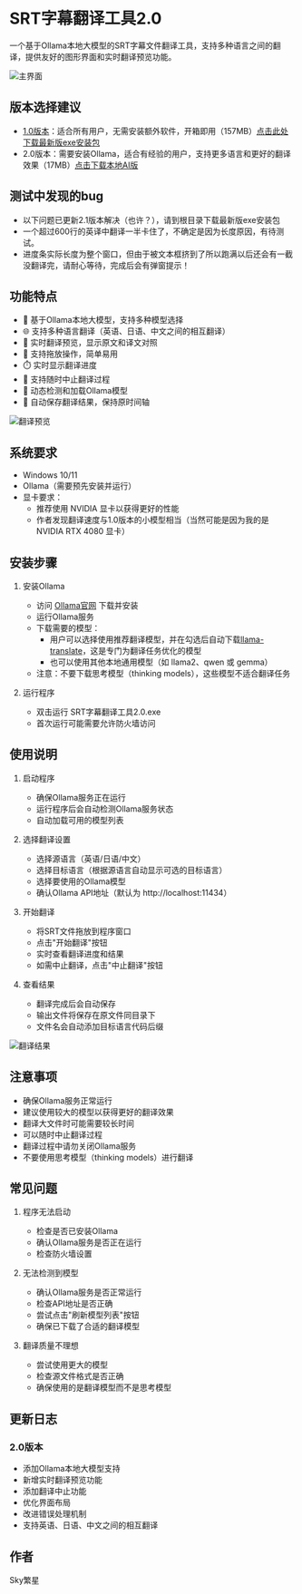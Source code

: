 # SRT字幕翻译工具2.0

一个基于Ollama本地大模型的SRT字幕文件翻译工具，支持多种语言之间的翻译，提供友好的图形界面和实时翻译预览功能。

![主界面](img/index2.0.png)

## 版本选择建议

- [1.0版本](https://github.com/314baidashi/SRT-translation)：适合所有用户，无需安装额外软件，开箱即用（157MB）[点击此处下载最新版exe安装包](https://download.csdn.net/download/weixin_45826970/90912987)
- 2.0版本：需要安装Ollama，适合有经验的用户，支持更多语言和更好的翻译效果（17MB）[点击下载本地AI版](https://github.com/314baidashi/srt-Trans2.0/raw/refs/heads/main/SRT%E5%AD%97%E5%B9%95%E7%BF%BB%E8%AF%91%E5%B7%A5%E5%85%B72.0%EF%BC%88ollama_AI%E7%89%88%EF%BC%89.exe)

## 测试中发现的bug
- 以下问题已更新2.1版本解决（也许？），请到根目录下载最新版exe安装包
- 一个超过600行的英译中翻译一半卡住了，不确定是因为长度原因，有待测试。
- 进度条实际长度为整个窗口，但由于被文本框挤到了所以跑满以后还会有一截没翻译完，请耐心等待，完成后会有弹窗提示！

## 功能特点

- 🚀 基于Ollama本地大模型，支持多种模型选择
- 🌐 支持多种语言翻译（英语、日语、中文之间的相互翻译）
- 📝 实时翻译预览，显示原文和译文对照
- 🎯 支持拖放操作，简单易用
- ⏱️ 实时显示翻译进度
- 🛑 支持随时中止翻译过程
- 🔄 动态检测和加载Ollama模型
- 💾 自动保存翻译结果，保持原时间轴

![翻译预览](img/ja2.0.png)

## 系统要求

- Windows 10/11
- Ollama（需要预先安装并运行）
- 显卡要求：
  - 推荐使用 NVIDIA 显卡以获得更好的性能
  - 作者发现翻译速度与1.0版本的小模型相当（当然可能是因为我的是NVIDIA RTX 4080 显卡）

## 安装步骤

1. 安装Ollama
   - 访问 [Ollama官网](https://ollama.ai) 下载并安装
   - 运行Ollama服务
   - 下载需要的模型：
     - 用户可以选择使用推荐翻译模型，并在勾选后自动下载[llama-translate](https://ollama.com/7shi/llama-translate)，这是专门为翻译任务优化的模型
     - 也可以使用其他本地通用模型（如 llama2、qwen 或 gemma）
   - 注意：不要下载思考模型（thinking models），这些模型不适合翻译任务

2. 运行程序
   - 双击运行 SRT字幕翻译工具2.0.exe
   - 首次运行可能需要允许防火墙访问

## 使用说明

1. 启动程序
   - 确保Ollama服务正在运行
   - 运行程序后会自动检测Ollama服务状态
   - 自动加载可用的模型列表

2. 选择翻译设置
   - 选择源语言（英语/日语/中文）
   - 选择目标语言（根据源语言自动显示可选的目标语言）
   - 选择要使用的Ollama模型
   - 确认Ollama API地址（默认为 http://localhost:11434）

3. 开始翻译
   - 将SRT文件拖放到程序窗口
   - 点击"开始翻译"按钮
   - 实时查看翻译进度和结果
   - 如需中止翻译，点击"中止翻译"按钮

4. 查看结果
   - 翻译完成后会自动保存
   - 输出文件将保存在原文件同目录下
   - 文件名会自动添加目标语言代码后缀

![翻译结果](img/ja2.0.2.png)

## 注意事项

- 确保Ollama服务正常运行
- 建议使用较大的模型以获得更好的翻译效果
- 翻译大文件时可能需要较长时间
- 可以随时中止翻译过程
- 翻译过程中请勿关闭Ollama服务
- 不要使用思考模型（thinking models）进行翻译

## 常见问题

1. 程序无法启动
   - 检查是否已安装Ollama
   - 确认Ollama服务是否正在运行
   - 检查防火墙设置

2. 无法检测到模型
   - 确认Ollama服务是否正常运行
   - 检查API地址是否正确
   - 尝试点击"刷新模型列表"按钮
   - 确保已下载了合适的翻译模型

3. 翻译质量不理想
   - 尝试使用更大的模型
   - 检查源文件格式是否正确
   - 确保使用的是翻译模型而不是思考模型

## 更新日志

### 2.0版本
- 添加Ollama本地大模型支持
- 新增实时翻译预览功能
- 添加翻译中止功能
- 优化界面布局
- 改进错误处理机制
- 支持英语、日语、中文之间的相互翻译

## 作者

Sky繁星 
